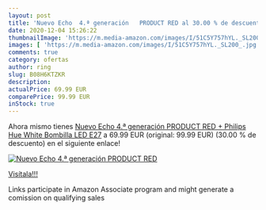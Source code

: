 ```yaml
---
layout: post
title: 'Nuevo Echo  4.ª generación   PRODUCT RED al 30.00 % de descuento'
date: 2020-12-04 15:26:22
thumbnailImage: 'https://m.media-amazon.com/images/I/51C5Y757hYL._SL200_.jpg'
images: [ 'https://m.media-amazon.com/images/I/51C5Y757hYL._SL200_.jpg' ]
comments: true
category: ofertas
author: ring
slug: B08H6KTZKR
description:
actualPrice: 69.99 EUR
comparePrice: 99.99 EUR
inStock: true
---
```


Ahora mismo tienes [Nuevo Echo  4.ª generación   PRODUCT RED  + Philips Hue White Bombilla LED E27](https://www.amazon.es/dp/B08H6KTZKR/?tag=tolees-21) a 69.99 EUR (original: 99.99 EUR) (30.00 %  de descuento) en el siguiente enlace!

[![Nuevo Echo  4.ª generación   PRODUCT RED](https://m.media-amazon.com/images/I/51C5Y757hYL._SL200_.jpg)](https://www.amazon.es/dp/B08H6KTZKR/?tag=tolees-21)

[Visítala!!!](https://www.amazon.es/dp/B08H6KTZKR/?tag=tolees-21)

Links participate in Amazon Associate program and might generate a comission on qualifying sales
